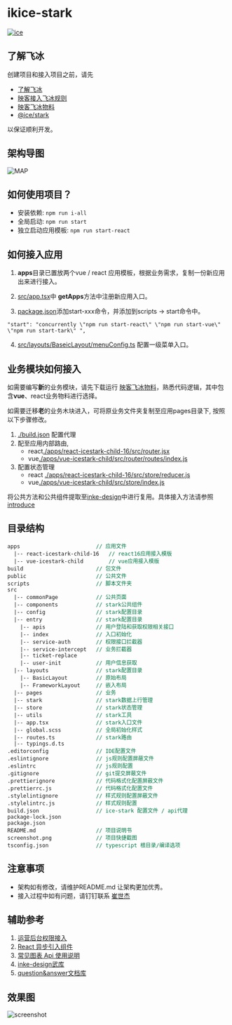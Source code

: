 # ikice-stark

[![ice](https://img.shields.io/badge/developing%20with-ICE-2077ff.svg)](https://github.com/alibaba/ice)

## 了解飞冰

创建项目和接入项目之前，请先

- [了解飞冰](https://ice.work/)
- [映客接入飞冰规则](https://wiki.inkept.cn/pages/viewpage.action?pageId=41773307)
- [映客飞冰物料](https://code.inke.cn/opd/fe-aws/ikice-materials/tree/master/react-materials/blocks/AntdFilterTable/src)
- [@ice/stark](https://ice.work/docs/icestark/reference/api)

以保证顺利开发。

## 架构导图

![MAP](https://img.ikstatic.cn/MTU5MjgwOTQ1Mjg2MCM4NjIjcG5n.png)

## 如何使用项目？

- 安装依赖: `npm run i-all`
- 全局启动: `npm run start`
- 独立启动应用模板: `npm run start-react`

## 如何接入应用

1. **apps**目录已置放两个vue / react 应用模板，根据业务需求，复制一份新应用出来进行接入。

2. [src/app.tsx](./src/app.tsx)中 **getApps**方法中注册新应用入口。

3. [package.json](./package.json)添加start-xxx命令，并添加到scripts -> start命令中。

```
"start": "concurrently \"npm run start-react\" \"npm run start-vue\" \"npm run start-tark\" ",
```

4. [src/layouts/BaseicLayout/menuConfig.ts](./src/layouts/BaseicLayout/menuConfig.ts) 配置一级菜单入口。

## 业务模块如何接入

如需要编写**新**的业务模块，请先下载运行 [映客飞冰物料](https://code.inke.cn/opd/fe-aws/ikice-materials/tree/master/react-materials/blocks/AntdFilterTable/src)，熟悉代码逻辑，其中包含**vue**、react业务物料进行选择。

如需要迁移**老**的业务木块进入，可将原业务文件夹复制至应用pages目录下, 按照以下步骤修改。

1. [./build.json](./build.json) 配置代理
2. 配至应用内部路由,
    - react[./apps/react-icestark-child-16/src/router.jsx](./apps/react-icestark-child-16/src/router.jsx) 
    - vue[./apps/vue-icestark-child/src/router/routes/index.js](./apps/vue-icestark-child/src/router/routes/index.js)
3. 配置状态管理
    - react [./apps/react-icestark-child-16/src/store/reducer.js](./apps/react-icestark-child-16/src/store/reducer.js)
    - vue[./apps/vue-icestark-child/src/store/index.js](./apps/vue-icestark-child/src/store/index.js)

将公共方法和公共组件提取至[inke-design](http://ide.hnmlw.cn/docs/react/introduce)中进行复用。具体接入方法请参照[introduce](http://ide.hnmlw.cn/docs/react/introduce)

## 目录结构

<pre style="font-size: 12px">
apps                        <span style="color: #007947">// 应用文件</span>
  |-- react-icestark-child-16   <span style="color: #007947">// react16应用接入模版</span>
  |-- vue-icestark-child        <span style="color: #007947">// vue应用接入模版</span>
build                       <span style="color: #007947">// 包文件</span>
public                      <span style="color: #007947">// 公共文件</span>
scripts                     <span style="color: #007947">// 脚本文件夹</span>
src
  |-- commonPage            <span style="color: #007947">// 公共页面</span>
  |-- components            <span style="color: #007947">// stark公共组件</span>
  |-- config                <span style="color: #007947">// stark配置目录</span>
  |-- entry                 <span style="color: #007947">// stark配置目录</span>
    |-- apis                <span style="color: #007947">// 用户登陆和获取权限相关接口</span>
    |-- index               <span style="color: #007947">// 入口初始化</span>
    |-- service-auth        <span style="color: #007947">// 权限接口拦截器</span>
    |-- service-intercept   <span style="color: #007947">// 业务拦截器</span>
    |-- ticket-replace      
    |-- user-init           <span style="color: #007947">// 用户信息获取</span>
  |-- layouts               <span style="color: #007947">// stark配置目录</span>
    |-- BasicLayout         <span style="color: #007947">// 原始布局</span>
    |-- FrameworkLayout     <span style="color: #007947">// 嵌入布局</span>
  |-- pages                 <span style="color: #007947">// 业务</span>
  |-- stark                 <span style="color: #007947">// stark数据上行管理</span>
  |-- store                 <span style="color: #007947">// stark状态管理</span>
  |-- utils                 <span style="color: #007947">// stark工具</span>
  |-- app.tsx               <span style="color: #007947">// stark入口文件</span>
  |-- global.scss           <span style="color: #007947">// 全局初始化样式</span>
  |-- routes.ts             <span style="color: #007947">// stark路由</span>
  |-- typings.d.ts
.editorconfig               <span style="color: #007947">// IDE配置文件</span>
.eslintignore               <span style="color: #007947">// js规则配置屏蔽文件</span>
.eslintrc                   <span style="color: #007947">// js规则配置</span>
.gitignore                  <span style="color: #007947">// git提交屏蔽文件</span>
.prettierignore             <span style="color: #007947">// 代码格式化配置屏蔽文件</span>
.prettierrc.js              <span style="color: #007947">// 代码格式化配置文件</span>
.stylelintignore            <span style="color: #007947">// 样式规则配置屏蔽文件</span>
.stylelintrc.js             <span style="color: #007947">// 样式规则配置</span>
build.json                  <span style="color: #007947">// ice-stark 配置文件 / api代理</span>
package-lock.json           
package.json              
README.md                   <span style="color: #007947">// 项目说明书</span>
screenshot.png              <span style="color: #007947">// 项目快捷截图</span>
tsconfig.json               <span style="color: #007947">// typescript 根目录/编译选项</span>
</pre>


## 注意事项

- 架构如有修改，请维护README.md 让架构更加优秀。
- 接入过程中如有问题，请钉钉联系 [崔世杰](dingtalk://dingtalkclient/action/sendmsg)


## 辅助参考

1. [运营后台权限接入](https://wiki.inkept.cn/pages/viewpage.action?pageId=55946806)
2. [React 异步引入组件](https://reactjs.org/docs/code-splitting.html#reactlazy)
3. [常见图表 Api 使用说明](https://wiki.inkept.cn/pages/viewpage.action?pageId=67387957)
4. [inke-design武库](http://ide.hnmlw.cn/)
5. [question&answer文档库](http://qa.hnmlw.cn/#/index?_k=96u2dp)

## 效果图

![screenshot](https://img.ikstatic.cn/MTU5MjgwOTEyMzg2MSM1MDUjanBn.jpg)
